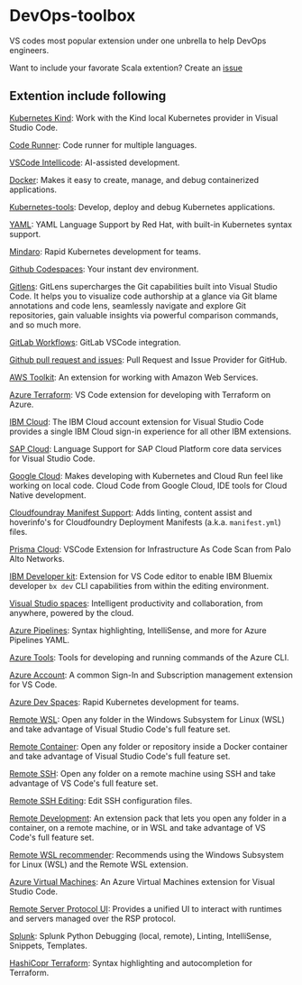 # DevOps-toolbox

VS codes most popular extension under one unbrella to help DevOps engineers.

Want to include your favorate Scala extention? Create an [issue](https://github.com/ravioshankar/devops-toolbox/issues)

## Extention include following

[Kubernetes Kind](https://marketplace.visualstudio.com/items?itemName=ms-kubernetes-tools.kind-vscode): Work with the Kind local Kubernetes provider in Visual Studio Code.

[Code Runner](https://marketplace.visualstudio.com/items?itemName=formulahendry.code-runner): Code runner for multiple languages.

[VSCode Intellicode](https://marketplace.visualstudio.com/items?itemName=visualstudioexptteam.vscodeintellicode): AI-assisted development.

[Docker](https://marketplace.visualstudio.com/items?itemName=ms-azuretools.vscode-docker): Makes it easy to create, manage, and debug containerized applications.

[Kubernetes-tools](https://marketplace.visualstudio.com/items?itemName=ms-kubernetes-tools.vscode-kubernetes-tools): Develop, deploy and debug Kubernetes applications.

[YAML](https://marketplace.visualstudio.com/items?itemName=redhat.vscode-yaml): YAML Language Support by Red Hat, with built-in Kubernetes syntax support.

[Mindaro](https://marketplace.visualstudio.com/items?itemName=mindaro.mindaro): Rapid Kubernetes development for teams.

[Github Codespaces](https://marketplace.visualstudio.com/items?itemName=github.codespaces): Your instant dev environment.

[Gitlens](https://marketplace.visualstudio.com/items?itemName=eamodio.gitlens): GitLens supercharges the Git capabilities built into Visual Studio Code. It helps you to visualize code authorship at a glance via Git blame annotations and code lens, seamlessly navigate and explore Git repositories, gain valuable insights via powerful comparison commands, and so much more.

[GitLab Workflows](https://marketplace.visualstudio.com/items?itemName=GitLab.gitlab-workflow): GitLab VSCode integration.

[Github pull request and issues](https://marketplace.visualstudio.com/items?itemName=GitHub.vscode-pull-request-github): Pull Request and Issue Provider for GitHub.

[AWS Toolkit](https://marketplace.visualstudio.com/items?itemName=AmazonWebServices.aws-toolkit-vscode): An extension for working with Amazon Web Services.

[Azure Terraform](https://marketplace.visualstudio.com/items?itemName=ms-azuretools.vscode-azureterraform): VS Code extension for developing with Terraform on Azure.

[IBM Cloud](https://marketplace.visualstudio.com/items?itemName=IBM.ibmcloud-account): The IBM Cloud account extension for Visual Studio Code provides a single IBM Cloud sign-in experience for all other IBM extensions.

[SAP Cloud](https://marketplace.visualstudio.com/items?itemName=SAPSE.vscode-cds): Language Support for SAP Cloud Platform core data services for Visual Studio Code.

[Google Cloud](https://marketplace.visualstudio.com/items?itemName=GoogleCloudTools.cloudcode): Makes developing with Kubernetes and Cloud Run feel like working on local code. Cloud Code from Google Cloud, IDE tools for Cloud Native development.

[Cloudfoundray Manifest Support](https://marketplace.visualstudio.com/items?itemName=Pivotal.vscode-manifest-yaml): Adds linting, content assist and hoverinfo's for Cloudfoundry Deployment Manifests (a.k.a. `manifest.yml`) files.

[Prisma Cloud](https://marketplace.visualstudio.com/items?itemName=PaloAltoNetworksInc.prisma-cloud): VSCode Extension for Infrastructure As Code Scan from Palo Alto Networks.

[IBM Developer kit](https://marketplace.visualstudio.com/items?itemName=IBM.ibm-developer): Extension for VS Code editor to enable IBM Bluemix developer `bx dev` CLI capabilities from within the editing environment.

[Visual Studio spaces](https://marketplace.visualstudio.com/items?itemName=ms-vsonline.vsonline): Intelligent productivity and collaboration, from anywhere, powered by the cloud.

[Azure Pipelines](https://marketplace.visualstudio.com/items?itemName=ms-azure-devops.azure-pipelines): Syntax highlighting, IntelliSense, and more for Azure Pipelines YAML.

[Azure Tools](https://marketplace.visualstudio.com/items?itemName=ms-vscode.azurecli): Tools for developing and running commands of the Azure CLI.

[Azure Account](https://marketplace.visualstudio.com/items?itemName=ms-vscode.azure-account): A common Sign-In and Subscription management extension for VS Code.

[Azure Dev Spaces](https://marketplace.visualstudio.com/items?itemName=azuredevspaces.azds): Rapid Kubernetes development for teams.

[Remote WSL](https://marketplace.visualstudio.com/items?itemName=ms-vscode-remote.remote-wsl): Open any folder in the Windows Subsystem for Linux (WSL) and take advantage of Visual Studio Code's full feature set.

[Remote Container](https://marketplace.visualstudio.com/items?itemName=ms-vscode-remote.remote-containers): Open any folder or repository inside a Docker container and take advantage of Visual Studio Code's full feature set.

[Remote SSH](https://marketplace.visualstudio.com/items?itemName=ms-vscode-remote.remote-ssh): Open any folder on a remote machine using SSH and take advantage of VS Code's full feature set.

[Remote SSH Editing](https://marketplace.visualstudio.com/items?itemName=ms-vscode-remote.remote-ssh-edit): Edit SSH configuration files.

[Remote Development](https://marketplace.visualstudio.com/items?itemName=ms-vscode-remote.vscode-remote-extensionpack): An extension pack that lets you open any folder in a container, on a remote machine, or in WSL and take advantage of VS Code's full feature set.

[Remote WSL recommender](https://marketplace.visualstudio.com/items?itemName=ms-vscode-remote.remote-wsl-recommender): Recommends using the Windows Subsystem for Linux (WSL) and the Remote WSL extension.

[Azure Virtual Machines](https://marketplace.visualstudio.com/items?itemName=ms-azuretools.vscode-azurevirtualmachines): An Azure Virtual Machines extension for Visual Studio Code.

[Remote Server Protocol UI](https://marketplace.visualstudio.com/items?itemName=redhat.vscode-rsp-ui): Provides a unified UI to interact with runtimes and servers managed over the RSP protocol.

[Splunk](https://marketplace.visualstudio.com/items?itemName=Splunk.splunk): Splunk Python Debugging (local, remote), Linting, IntelliSense, Snippets, Templates.

[HashiCopr Terraform](https://marketplace.visualstudio.com/items?itemName=HashiCorp.terraform): Syntax highlighting and autocompletion for Terraform.